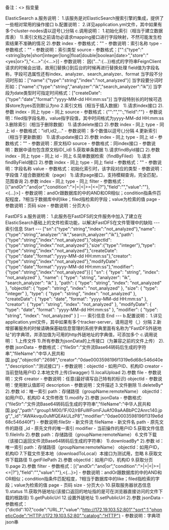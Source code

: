 备注：<> 指变量

ElasticSearch
    a.服务说明：
        1.该服务是对ElasticSearch搜索引擎的集成，提供了一些相对常用的操作接口
    b.配置说明：
	    2.详见application.yml文件，其中如果有多个cluster-nodes请以逗号(,)分隔
    c.调用说明：
	    1.初始化索引（相当于建立数据库表）
		    1).索引文档之前请勿必请求mapping接口进行字段映射，不然可能发生检索结果不准确的情况
		    2).参数
			    index
				    - 参数格式："<index>"
				    - 参数说明：索引名称
			    type 
				    - 参数格式："<type>"
				    - 参数说明：索引类型
			    source
				    - 参数格式：["<field>":{"type":"<string|byte|short|integer|long|float|double|boolean|date>","store":"<yes|or>"},"<...>":{<...>}]
				    - 参数说明：
                        因{"...":{...}}格式的字符串FeignClient请求的时候会出错，故用[]替换{}到后台的时候再进行替换处理
                        field值为字段名称，字段可选属性还有index、analyzer、search_analyzer、format
                        当字段不分词时形如：["name":{"type":"string","index":"not_analyzed"}]
                        当字段要分词时形如：["name":{"type":"string","analyzer":"ik","search_analyzer":"ik"}]
                        当字段为date类型时可指定时间格式：["createDate":{"type":"date","format":"yyyy-MM-dd HH:mm:ss"}]
                        当字段特别长的时候可选择store为yes否则默认为no
        2.索引文档（相当于插入数据）
            1).请求index接口
            2).参数
                index
                    - 同上
                type
                    - 同上
                source
                    - 参数格式：{"<field>":"<value>","<field>":<value>,"field":"<yyyy-MM-dd HH:mm:ss>"}
                    - 参数说明：filed指字段名称，value指字段值，其中时间格式为yyyy-MM-dd HH:mm:ss
        3.删除索引（相当于删除数据）
            1).请求delete接口
            2).参数
                index
                    - 同上
                type
                    - 同上
                id
                    - 参数格式："id1,id2,..."
                    - 参数说明：多个数值以逗号(,)分隔
        4.更新索引（相当于更新数据）
            1).请求update接口
            2).参数
                index
                    - 同上
                type
                    - 同上
                id
                    - 参数格式："<id>"
                    - 参数说明：原文档ID
                source
                    - 参数格式：同index接口
                    - 参数说明：数据中请勿包含原文档ID(_id)
        5.获取单条数据
            1).请求findById接口
            2).参数
                index
                    - 同上
                type
                    - 同上
                id
                    - 同上
        6.简单数据检索（findByFiled）
            1).请求findByField接口
            2).参数
                index
                    - 同上
                type
                    - 同上
                field
                    - 参数格式："<field>"
                    - 参数说明：字段名称
                value
                    - 参数格式：初始化索引时，该字段对应的类型
                    - 参数说明：字段值
        7.组合数据检索（page）
            1).请求page接口，支持模糊查询，完全匹配，范围查询
            2).参数
                index
                    - 同上
                type
                    - 同上
                filter
                    - 参数格式：[{"andOr":"and|or","condition":">|=|<|>=|<=|?"},"field":"<filed>","value":"<value>"},<{...}>]
                    - 参数说明：andOr跟数据库的中的AND和OR相似；condition指条件匹配程度，?相当于数据库中的like；filed指检索的字段；value为检索的值
                page
                    - 参数说明：页码
                size 
                    - 参数说明：分页大小
				
FastDFS
    a.服务说明：
        1.此服务在FastDFS的文件服务中加入了建立在ElasticSearch基础上的文件检索功能，以解决FastDFS在文件管理中的缺陷
        --- 索引信息 Start ---
        ["sn":{"type":"string","index":"not_analyzed"},"name":{"type":"string","analyzer":"ik","search_analyzer":"ik"},"path":{"type":"string","index":"not_analyzed"},"objectId":{"type":"string","index":"not_analyzed"},"size":{"type":"integer"},"type":{"type":"string","index":"not_analyzed"},"createDate":{"type":"date","format":"yyyy-MM-dd HH:mm:ss"},"creator":{"type":"string","index":"not_analyzed"},"modifyDate":{"type":"date","format":"yyyy-MM-dd HH:mm:ss"},"modifier":{"type":"string","index":"not_analyzed"}]
        [
            "sn": {
                "type": "string",
                "index": "not_analyzed"
            },
            "name": {
                "type": "string",
                "analyzer": "ik",
                "search_analyzer": "ik"
            },
            "path": {
                "type": "string",
                "index": "not_analyzed"
            },
            "objectId": {
                "type": "string",
                "index": "not_analyzed"
            },
            "size": {
                "type": "integer"
            },
            "type": {
                "type": "string",
                "index": "not_analyzed"
            },
            "createDate": {
                "type": "date",
                "format": "yyyy-MM-dd HH:mm:ss"
            },
            "creator": {
                "type": "string",
                "index": "not_analyzed"
            },
            "modifyDate": {
                "type": "date",
                "format": "yyyy-MM-dd HH:mm:ss"
            },
            "modifier": {
                "type": "string",
                "index": "not_analyzed"
            }
        ]
        --- 索引信息 End ---
    b.配置说明：
        1.详见application.yml文件，其中如果有多个tracker-server，请用逗号（,）分隔
        2.新增部署服务的时候请确保基础信息管理的系统字典里面有名称为"FastDFS外链地址"的字典项，并添加值为可用的http外链地址的字典值，可添加多个
    c.调用说明：
        1.上传文件
            1).所有参数为jsonData的上传接口（为兼容之前的文件上传）
            2).参数
                jsonData
                    - 参数格式：{"fileStr":"文件流Base64转码后生成的字符串","fileName":"中华人民共和国.jpg","objectId":"2698","creator":"0dae0003598196f1319e6d68c546d40e","description":"测试接口"}
                    - 参数说明：objectId - 如用户ID、机构ID
                               creator - 当前登陆用户ID
        2.本地文件上传(Swagger)
            1).localUpload
            2).参数
                file
                    - 参数说明：文件
                creator
                    - 参数说明：任意(最好填写自己特有的标识)
                objectId
                    - 参数说明：使用默认值即可
                description
                    - 参数说明：文件描述
        3.文件删除
            1).deleteBy*
            2).参数
                id：唯一索引
                path：存储路径（groupName:remoteName）
                objectId：如用户ID，机构ID
        4.文件修改
            1).modify
            2).参数
                jsonData
                    - 参数格式:{"fileStr":"文件流Base64转码后生成的字符串","fileName":"中华人民共和国.jpg","path":"group1:M00/1F/02/rBFuWFomFJuAfO9aAABbPC2Anrc140.jpg","_id":"AWAkvqu0uMfQEAkULzP8","modifier":"0dae0003598196f1319e6d68c546d40f"}
                    - 参数说明:fileStr - 新文件流
                               fileName - 新文件名
                               path - 原先文件的路径
                               _id - 原先文件的唯一索引
                               modifier - 当前操作的用户ID
        5.获取文件信息
            1).fileInfo
            2).参数
                path：存储路径（groupName:remoteName）
        6.文件下载（该接口返回文件流Base64转码后生成的字符串）
            1).downloadBy*
            2).参数
                id：唯一索引
                path：存储路径（groupName:remoteName）
                objectId：如用户ID，机构ID
        7.下载文件至本地（downloadToLocal）本接口为测试用，忽略
        8.获取文件下载路径
            1).getFilePath
            2).参数
                objectId：如用户ID，机构ID
        9.获取分页
            1).page
            2).参数
                filter
                    - 参数格式：[{"andOr":"and|or","condition":">|=|<|>=|<=|?"},"field":"<filed>","value":"<value>"},<{...}>]
                    - 参数说明：andOr跟数据库的中的AND和OR相似；condition指条件匹配程度，?相当于数据库中的like；filed指检索的字段；value为检索的值
	            page 
	                - 页码
	            size
	                - 分页大小
	    10.获取服务器状态信息
	        1).status
	    11.获取外链地址(该接口返回的地址指的是可在浏览器直接访问的文件下载的根路径)
	        1).getPublicUrl
	    12.设置外链地址
	        1).setPublicUrl
	        2).参数
	            jsonData
	                - 参数格式：{"dictId":107,"code":"URL_1","value":"http://172.19.103.52:801","sort":1,"phoneticCode":"HTTP://172.19.103.52:80","catalog":"HTTP"}
	                - 参数说明：字典项json串
	
	
	
	
	
	
	
	
	
	